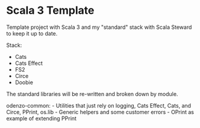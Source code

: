 # Scala 3 Template

Template project with Scala 3 and my "standard" stack with Scala Steward to keep it up to date.

Stack:
- Cats
- Cats Effect
- FS2
- Circe
- Doobie

  
The standard libraries will be re-written and broken down by module.
        
odenzo-common: 
    - Utilities that just rely on logging, Cats Effect, Cats, and Circe, PPrint, os.lib
    - Generic helpers and some customer errors
    - OPrint as example of extending PPrint

